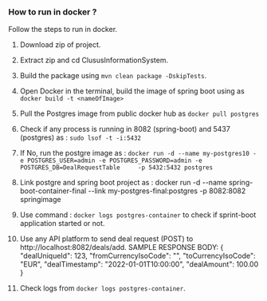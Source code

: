 ### How to run in docker ?

Follow the steps to run in docker.

1. Download zip of project.
2. Extract zip and cd ClususInformationSystem.
3. Build the package using `mvn clean package -DskipTests`.
4. Open Docker in the terminal, build the image of spring boot using as `docker build -t <nameOfImage>`
5. Pull the Postgres image from public docker hub as `docker pull postgres`
6. Check if any process is running in 8082 (spring-boot) and 5437 (postgres) as : `sudo lsof -t -i:5432`
7. If No, run the postgre image as : `docker run -d --name my-postgres10 -e POSTGRES_USER=admin -e POSTGRES_PASSWORD=admin -e POSTGRES_DB=DealRequestTable     -p 5432:5432 postgres`
8. Link postgre and spring boot project as : docker run -d --name spring-boot-container-final --link my-postgres-final:postgres -p 8082:8082 springimage
9. Use command : `docker logs postgres-container` to check if sprint-boot application started or not.
10. Use any API platform to send deal request (POST) to http://localhost:8082/deals/add. 
   SAMPLE RESPONSE BODY: {
    "dealUniqueId": 123,
    "fromCurrencyIsoCode": "",
    "toCurrencyIsoCode": "EUR",
    "dealTimestamp": "2022-01-01T10:00:00",
    "dealAmount": 100.00
}

11. Check logs from `docker logs postgres-container`.

